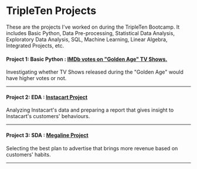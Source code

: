 # TripleTen Projects

These are the projects I've worked on during the TripleTen Bootcamp. It includes Basic Python, Data Pre-processing, Statistical Data Analysis, Exploratory Data Analysis, SQL, Machine Learning, Linear Algebra, Integrated Projects, etc.

#### Project 1: Basic Python : [IMDb votes on "Golden Age" TV Shows.](https://github.com/reondaze-a/tripleten-projects/tree/main/project-1)
Investigating whether TV Shows released during the "Golden Age" would have higher votes or not.

----------------------
#### Project 2: EDA : [Instacart Project](https://github.com/reondaze-a/tripleten-projects/tree/main/project-2)
Analyzing Instacart's data and preparing a report that gives insight to Instacart's customers' behaviours.

----------------------
#### Project 3: SDA : [Megaline Project](https://github.com/reondaze-a/tripleten-projects/tree/main/project-3)
Selecting the best plan to advertise that brings more revenue based on customers' habits.

----------------------
